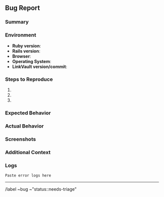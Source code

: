 ## Bug Report

### Summary
<!-- Provide a brief description of the bug -->

### Environment
- **Ruby version**: 
- **Rails version**: 
- **Browser**: 
- **Operating System**: 
- **LinkVault version/commit**: 

### Steps to Reproduce
1. 
2. 
3. 

### Expected Behavior
<!-- What should have happened? -->

### Actual Behavior
<!-- What actually happened? -->

### Screenshots
<!-- If applicable, add screenshots to help explain the problem -->

### Additional Context
<!-- Add any other context about the problem here -->

### Logs
<!-- Include relevant error messages or log entries -->

```
Paste error logs here
```

---

/label ~bug ~"status::needs-triage"